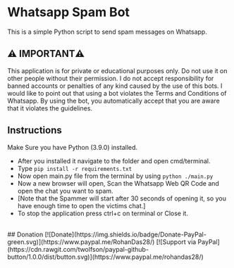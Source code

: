 
# Whatsapp Spam Bot 
<td>
This is a simple Python script to send spam messages on Whatsapp.
</td>

## :warning: IMPORTANT:warning:
This application is for private or educational purposes only. Do not use it on other people without their permission.
I do not accept responsibility for banned accounts or penalties of any kind caused by the use of this bots. I would like to point out that using a bot violates the Terms and Conditions of Whatsapp. By using the bot, you automatically accept that you are aware that it violates the guidelines.
</br >

## Instructions
Make Sure you have Python (3.9.0)  installed. 

* After you installed it navigate to the folder and open cmd/terminal. 
* Type ```pip install -r requirements.txt```
* Now open main.py file from the terminal by using ```python ./main.py```
* Now a new browser will open, Scan the Whatsapp Web QR Code and open the chat you want to spam.
* [Note that the Spammer will start after 30 seconds of opening it, so you have enough time to open the victims chat.] 
* To stop the application press ctrl+c on terminal or Close it. 
</br >
## Donation [![Donate](https://img.shields.io/badge/Donate-PayPal-green.svg)](https://www.paypal.me/RohanDas28/) 
[![Support via PayPal](https://cdn.rawgit.com/twolfson/paypal-github-button/1.0.0/dist/button.svg)](https://www.paypal.me/rohandas28/) 